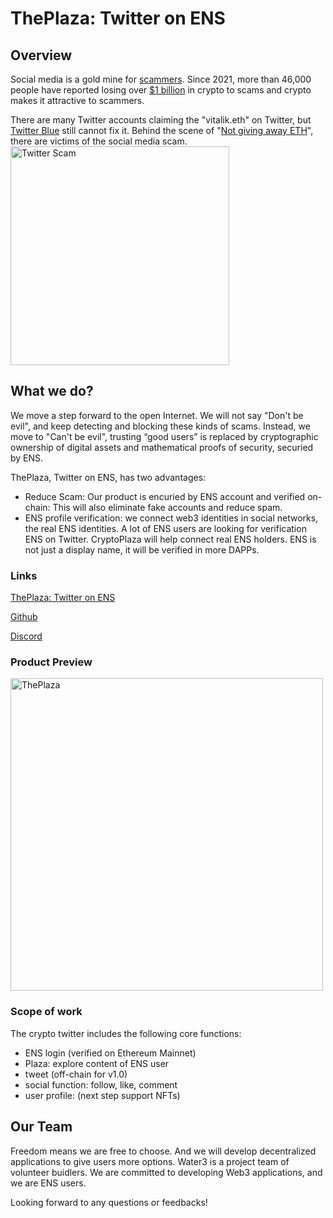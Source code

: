 # ThePlaza: Twitter on ENS

## Overview

Social media is a gold mine for [scammers](https://www.coindesk.com/markets/2018/05/30/6-outrageous-moments-in-crypto-twitter-scam-history/). Since 2021, more than 46,000 people have reported losing over [$1 billion](https://www.outlookindia.com/business/crypto-scam-victims-lost-in-excess-of-1-billion-since-2021-us-federal-trade-commission-news-200354) in crypto to scams and crypto makes it attractive to scammers.

There are many Twitter accounts claiming the "vitalik.eth" on Twitter, but [Twitter Blue](https://www.wired.com/story/twitter-blue-check-verification-buy-scams/) still cannot fix it. Behind the scene of "[Not giving away ETH](https://twitter.com/vitalikbuterin/status/970245720560123904)", there are victims of the social media scam.
<br />
<img width="350" alt="Twitter Scam" src="https://user-images.githubusercontent.com/28680496/203178244-2f4a9b5e-0c3b-4232-9afb-965396f2ada6.png">

## What we do?

We move a step forward to the open Internet. We will not say "Don't be evil", and keep detecting and blocking these kinds of scams. Instead, we move to "Can't be evil", trusting “good users” is replaced by cryptographic ownership of digital assets and mathematical proofs of security, securied by ENS.


ThePlaza, Twitter on ENS, has two advantages:

- Reduce Scam: Our product is encuried by ENS account and verified on-chain: This will also eliminate fake accounts and reduce spam.
- ENS profile verification: we connect web3 identities in social networks, the real ENS identities. A lot of ENS users are looking for verification ENS on Twitter. CryptoPlaza will help connect real ENS holders. ENS is not just a display name, it will be verified in more DAPPs.


### Links
[ThePlaza: Twitter on ENS](https://cryptoplaza.app/)

[Github](https://github.com/water3dao) 

[Discord](https://discord.gg/xwPX692uws)


### Product Preview
<img width="500" alt="ThePlaza" src="https://user-images.githubusercontent.com/28680496/202344461-47a0d487-4079-453e-aa10-c6ece767e8b1.png">


### Scope of work
The crypto twitter includes the following core functions:

 - ENS login (verified on Ethereum Mainnet)
 - Plaza: explore content of ENS user
 - tweet (off-chain for v1.0)
 - social function: follow, like, comment
 - user profile: (next step support NFTs)


## Our Team
Freedom means we are free to choose. And we will develop decentralized applications to give users more options. Water3 is a project team of volunteer buidlers. We are committed to developing Web3 applications, and we are ENS users.

Looking forward to any questions or feedbacks!
